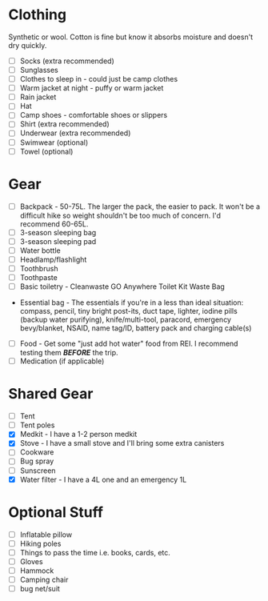 # Clothing
Synthetic or wool. Cotton is fine but know it absorbs moisture and doesn't dry quickly.

- [ ] Socks (extra recommended)
- [ ] Sunglasses
- [ ] Clothes to sleep in - could just be camp clothes
- [ ] Warm jacket at night - puffy or warm jacket
- [ ] Rain jacket
- [ ] Hat
- [ ] Camp shoes - comfortable shoes or slippers
- [ ] Shirt (extra recommended)
- [ ] Underwear (extra recommended)
- [ ] Swimwear (optional)
- [ ] Towel (optional)

# Gear
- [ ] Backpack - 50-75L. The larger the pack, the easier to pack. It won't be a difficult hike so weight shouldn't be too much of concern. I'd recommend 60-65L.
- [ ] 3-season sleeping bag
- [ ] 3-season sleeping pad
- [ ] Water bottle
- [ ] Headlamp/flashlight
- [ ] Toothbrush
- [ ] Toothpaste
- [ ] Basic toiletry - Cleanwaste GO Anywhere Toilet Kit Waste Bag 
- Essential bag - The essentials if you're in a less than ideal situation: compass, pencil, tiny bright post-its, duct tape, lighter, iodine pills (backup water purifying), knife/multi-tool, paracord, emergency bevy/blanket, NSAID, name tag/ID, battery pack and charging cable(s)
- [ ] Food - Get some "just add hot water" food from REI. I recommend testing them ***BEFORE*** the trip.
- [ ] Medication (if applicable)

# Shared Gear
- [ ] Tent
- [ ] Tent poles
- [X] Medkit - I have a 1-2 person medkit
- [X] Stove - I have a small stove and I'll bring some extra canisters
- [ ] Cookware
- [ ] Bug spray
- [ ] Sunscreen
- [X] Water filter - I have a 4L one and an emergency 1L

# Optional Stuff
- [ ] Inflatable pillow
- [ ] Hiking poles
- [ ] Things to pass the time i.e. books, cards, etc.
- [ ] Gloves
- [ ] Hammock
- [ ] Camping chair
- [ ] bug net/suit
